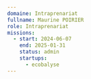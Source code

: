 ```yaml
---
domaine: Intraprenariat
fullname: Maurine POIRIER
role: Intraprenariat
missions:
  - start: 2024-06-07
    end: 2025-01-31
    status: admin
    startups:
      - ecobalyse
---
```

